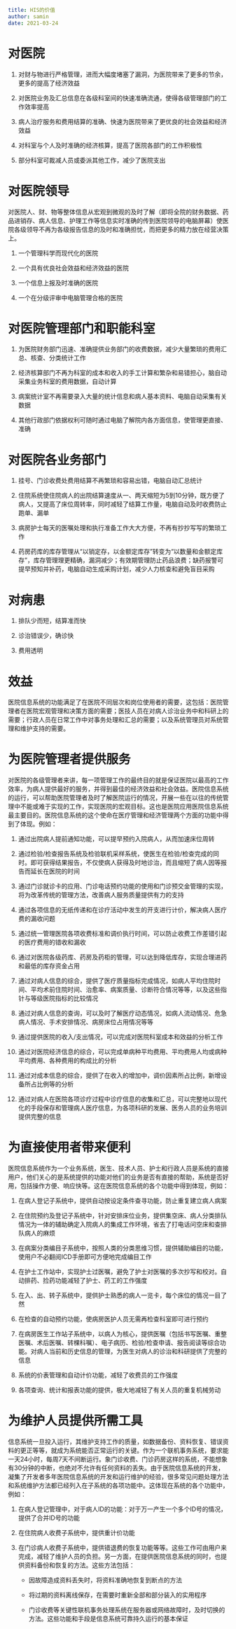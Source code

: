 ```yaml
title: HIS的价值
author: samin
date: 2021-03-24
```

# 对医院

1. 对财与物进行严格管理，进而大幅度堵塞了漏洞，为医院带来了更多的节余，更多的提高了经济效益
   
2. 对医院业务及汇总信息在各级科室间的快速准确流通，使得各级管理部门的工作效率提高
   
3. 病人治疗服务和费用结算的准确、快速为医院带来了更优良的社会效益和经济效益
   
4. 对科室与个人及时准确的经济核算，提高了医院各部门的工作积极性
   
5. 部分科室可裁减人员或委派其他工作，减少了医院支出

# 对医院领导

对医院人、财、物等整体信息从宏观到微观的及时了解（即将全院的财务数据、药品进销存、病人信息、护理工作等信息实时准确的传到医院领导的电脑屏幕）使医院各级领导不再为各级报告信息的及时和准确担忧，而把更多的精力放在经营决策上。

1. 一个管理科学而现代化的医院
   
2. 一个具有优良社会效益和经济效益的医院
   
3. 一个信息上报及时准确的医院
   
4. 一个在分级评审中电脑管理合格的医院

# 对医院管理部门和职能科室

1. 为医院财务部门迅速、准确提供业务部门的收费数据，减少大量繁琐的费用汇总、核查、分类统计工作
   
2. 经济核算部门不再为科室的成本和收入的手工计算和繁杂和易错担心，脑自动采集业务科室的费用数据，自动计算
   
3. 病案统计室不再需要录入大量的统计信息和病人基本资料、电脑自动采集有关数据
   
4. 其他行政部门依据权利可随时通过电脑了解院内各方面信息，使管理更直接、准确

# 对医院各业务部门

1. 挂号、门诊收费处费用结算不再繁琐和容易出错，电脑自动汇总统计
   
2. 住院系统使住院病人的出院结算速度从一、两天缩短为5到10分钟，既方便了病人，又提高了床位周转率，同时减轻了结算工作量，电脑自动及时收费防止跑单、漏单
   
3. 病房护士每天的医嘱处理和执行准备工作大大方便，不再有抄抄写写的繁琐工作
   
4. 药房药库的库存管理从“以销定存，以金额定库存”转变为“以数量和金额定库存”，库存管理理更精确，漏洞减少；有效期管理防止药品浪费；缺药报警可提早预知并补药，电脑自动生成采购计划，减少人力核查和避免盲目采购

# 对病患

1. 排队少而短，结算准而快
   
2. 诊治错误少，确诊快
   
3. 费用透明

# 效益

医院信息系统的功能满足了在医院不同层次和岗位使用者的需要，这包括：医院管理者在医院宏观管理和决策方面的需要；医技人员在对病人诊治业务中和科研上的需要；行政人员在日常工作中对事务处理和汇总的需要；以及系统管理员对系统管理和维护支持的需要。

# 为医院管理者提供服务

对医院的各级管理者来讲，每一项管理工作的最终目的就是保证医院以最高的工作效率，为病人提供最好的服务，并得到最佳的经济效益和社会效益。医院信息系统的运行，可以帮助医院管理者及时了解医院运行的情况，开展一些在以往的传统管理中不能或难于实现的工作，实现医院的宏观目标。这也是医院应用医院信息系统最主要目的。医院信息系统的这个使命在医疗管理和经济管理两个方面的功能中得到了体现。例如：

1. 通过出院病人提前通知功能，可以提早预约入院病人，从而加速床位周转
   
2. 通过检验/检查报告系统及检验联机采样系统，使医生在检验/检查完成的同时。即可获得结果报告，不仅使病人获得及时地诊治，而且缩短了病人因等报告而延长在医院的时间
   
3. 通过门诊就诊卡的应用、门诊电话预约功能的使用和门诊预交金管理的实现，将为改革传统的管理方法，改善病人服务质量提供有力的支持
   
4. 通过各项信息的无纸传递和在诊疗活动中发生的开支进行计价，解决病人医疗费的漏收问题
   
5. 通过统一管理医院各项收费标准和调价执行时间，可以防止收费工作差错引起的医疗费用的错收和漏收
   
6. 通过对医院各级药库、药房及药柜的管理，可以达到降低库存，实现合理进药和最低的库存资金占用
   
7. 通过对病人信息的综合，提供了医疗质量指标完成情况，如病人平均住院时间、平均术前住院时间、治愈率、病案质量、诊断符合情况等等，以及这些指针与等级医院指标的比较情况
   
8. 通过对病人信息的查询，可以及时了解医疗动态情况，如病人流动情况、危急病人情况、手术安排情况、病房床位占用情况等等
   
9. 通过提供医院的收入/支出情况，可以完成对医院科室成本和效益的分析工作
   
10.  通过对医院经济信息的综合，可以完成单病种平均费用、平均费用人均或病种平均费用、各种费用的构成比的分析
     
11. 通过对成本信息的综合，提供了在收入的增加中，调价因素所占比例，新增设备所占比例等的分析
    
12. 通过对病人在医院各项诊疗过程中诊疗信息的收集和汇总，可以完整地以现代化的手段保存和管理病人医疗信息，为各项科研的发展、医务人员的业务培训提供完整的信息

# 为直接使用者带来便利

医院信息系统作为一个业务系统，医生、技术人员、护士和行政人员是系统的直接用户，他们关心的是系统提供的功能对他们的业务是否有直接的帮助，系统是否好用，包括操作方便、响应快等。这在医院信息系统的各个功能中得到体现，例如：

1. 在病人登记子系统中，提供自动按设定条件查寻功能，防止重复建立病人病案
   
2. 在住院预约及登记子系统中，针对安排床位业务，提供集空床、病人分类排队情况为一体的辅助确定入院病人的集成工作环境，省去了打电话问空床和查排队病人的麻烦
   
3. 在病案分类编目子系统中，按照人类的分类思维习惯，提供辅助编目的功能，使用户不必翻阅ICD手册即可方便地完成编目工作
   
4. 在护士工作站中，实现护士过医嘱，避免了护士对医嘱的多次抄写和校对。自动排药、捡药功能减轻了护士、药工的工作强度
   
5. 在入、出、转子系统中，提供护士熟悉的病人一览卡，每个床位的情况一目了然
   
6. 在检查的自动预约功能，使病房医护人员无需再检查科室即可进行预约
   
7. 在病房医生工作站子系统中，以病人为核心，提供医嘱（包括书写医嘱、重整医嘱、术后医嘱、转棵科嘱）、电子病历、检验/检查申请、报告阅读等综合功能。对病人当前和历史信息的管理，为医生对病人的诊治和科研提供了完整的信息
   
8. 系统的价表管理和自动计价功能，减轻了收费员的工作强度
   
9. 各项查询、统计和报表功能的提供，极大地减轻了有关人员的重复机械劳动

# 为维护人员提供所需工具

信息系统一旦投入运行，其维护支持工作的质量，如数据备份、资料恢复、错误资料的更正等等，就成为系统能否正常运行的关键。作为一个联机事务系统，要求能一天24小时，每周7天不间断运行。象门诊收费、门诊药房这样的系统，不能想象有30分钟的中断，也绝对不允许有任何资料的丢失。由于医院信息系统的开发，凝集了开发者多年医院信息系统的开发和运行维护的经验，很多常见问题处理方法和系统维护方法都已经列入在子系统的各项功能中。这体现在系统的各个功能中，例如：

1. 在病人登记管理中，对于病人ID的功能：对于万一产生一个多个ID号的情况，提供了合并ID号的功能
   
2. 在住院病人收费子系统中，提供重计价功能
   
3. 在门诊病人收费子系统中，提供错退费的恢复功能等等。这些工作可由用户来完成，减轻了维护人员的负担。另一方面，在提供医院信息系统的同时，也提供资料备份和恢复的方法。这些方法包括：

    - 因故障造成资料丢失时，将资料准确地恢复到断点的方法
   
    - 将过期的资料离线保存，在需要时重新全部和部分装入的实用程序
   
    - 门诊收费等关键性联机事务处理系统在服务器或网络故障时，及时切换的方法。这些功能和手段是信息系统可靠持久运行的基本保证
